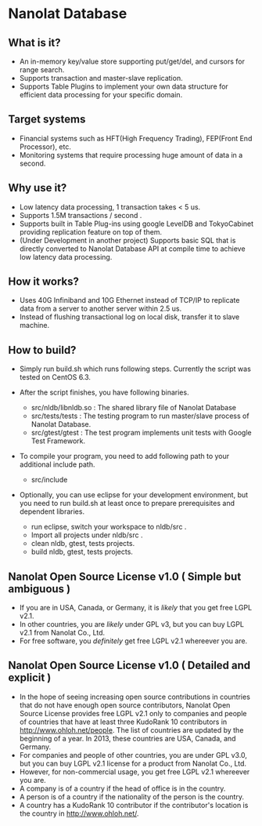 Nanolat Database
================

What is it?
-----------
- An in-memory key/value store supporting put/get/del, and cursors for range search.
- Supports transaction and master-slave replication.
- Supports Table Plugins to implement your own data structure for efficient data processing for your specific domain.

Target systems
--------------
- Financial systems such as HFT(High Frequency Trading), FEP(Front End Processor), etc.
- Monitoring systems that require processing huge amount of data in a second.

Why use it?
-----------
- Low latency data processing, 1 transaction takes < 5 us.
- Supports 1.5M transactions / second .
- Supports built in Table Plug-ins using google LevelDB and TokyoCabinet providing replication feature on top of them. 
- (Under Development in another project) Supports basic SQL that is directly converted to Nanolat Database API at compile time to achieve low latency data processing.

How it works?
-------------
- Uses 40G Infiniband and 10G Ethernet instead of TCP/IP to replicate data from a server to another server within 2.5 us.
- Instead of flushing transactional log on local disk, transfer it to slave machine.

How to build?
-------------
- Simply run build.sh which runs following steps. Currently the script was tested on CentOS 6.3. 

- After the script finishes, you have following binaries.

    - src/nldb/libnldb.so : The shared library file of Nanolat Database
    - src/tests/tests : The testing program to run master/slave process of Nanolat Database.
    - src/gtest/gtest : The test program implements unit tests with Google Test Framework.
    
- To compile your program, you need to add following path to your additional include path.

    - src/include
    
- Optionally, you can use eclipse for your development environment, but you need to run build.sh at least once to prepare prerequisites and dependent libraries.
    - run eclipse, switch your workspace to nldb/src .
    - Import all projects under nldb/src .
    - clean nldb, gtest, tests projects. 
    - build nldb, gtest, tests projects. 


Nanolat Open Source License v1.0 ( Simple but ambiguous )
---------------------------------------------------------
- If you are in USA, Canada, or Germany, it is *likely* that you get free LGPL v2.1.  
- In other countries, you are *likely* under GPL v3, but you can buy LGPL v2.1 from Nanolat Co., Ltd. 
- For free software, you *definitely* get free LGPL v2.1 whereever you are.

Nanolat Open Source License v1.0 ( Detailed and explicit )
----------------------------------------------------------
- In the hope of seeing increasing open source contributions in countries that do not have enough open source contributors, Nanolat Open Source License provides free LGPL v2.1 only to companies and people of countries that have at least three KudoRank 10 contributors in http://www.ohloh.net/people. The list of countries are updated by the beginning of a year. In 2013, these countries are USA, Canada, and Germany.
- For companies and people of other countries, you are under GPL v3.0, but you can buy LGPL v2.1 license for a product from Nanolat Co., Ltd.
- However, for non-commercial usage, you get free LGPL v2.1 whereever you are.
- A company is of a country if the head of office is in the country.
- A person is of a country if the nationality of the person is the country.
- A country has a KudoRank 10 contributor if the contributor's location is the country in http://www.ohloh.net/.
